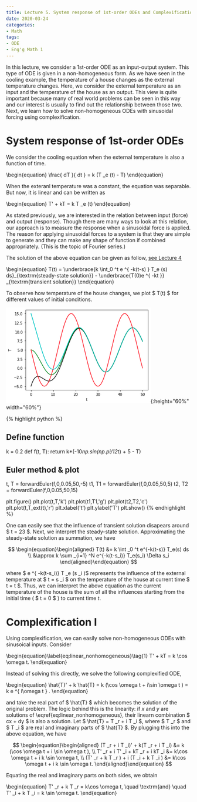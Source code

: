 ```yaml
---
title: Lecture 5. System response of 1st-order ODEs and Complexification I
date: 2020-03-24
categories: 
- Math
tags:
- ODE
- Eng'g Math 1
---
```


In this lecture, we consider a 1st-order ODE as an input-output system. This type of ODE is given in a non-homogeneous form. As we have seen in the cooling example, the temperature of a house changes as the external temperature changes.  Here, we consider the external temperature as an input and the temperature of the house as an output. This view is quite important because many of real world problems can be seen in this way and our interest is usually to find out the relationship between those two. Next, we learn how to solve non-homogeneous ODEs with sinusoidal forcing using complexification.


# System response of 1st-order ODEs 
We consider the cooling equation when the external temperature is also a function of time.

\begin{equation}
\frac{ dT }{ dt } = k (T _e (t) - T)
\end{equation}

When the exteranl temperature was a constant, the equation was separable. But now, it is linear and can be written as

\begin{equation}
T' + kT = k T _e (t)
\end{equation} 

As stated previously, we are interested in the relation between input (force) and output (response). Though there are many ways to look at this relation, our approach is to measure the response when a sinusoidal force is applied. The reason for applying sinusoidal forces to a system is that they are simple to generate and they can make any shape of function if combined appropriately. (This is the topic of Fourier series.)

The solution of the above equation can be given as follow, [see Lecture 4](https://learninglab-skku.github.io/math/2020/03/21/lecture4/)

\begin{equation}
T(t) = \underbrace{k \int_0 ^t e ^{ -k(t-s) } T_e (s) ds}_{\textrm{steady-state solution}} - \underbrace{T(0)e ^{ -kt }} _{\textrm{transient solution}}
\end{equation}

To observe how temperature of the house changes, we plot $ T(t) $ for different values of initial conditions.

![Temperature transient](/assets/images/temperature_transient.png){:height="60%" width="60%"}

{% highlight python %}
## Define function
k = 0.2
def f(t, T):
    return k*(-10*np.sin(np.pi/12*t) + 5 - T)    

## Euler method & plot
t, T = forwardEuler(f,0,0.05,50,-5)
t1, T1 = forwardEuler(f,0,0.05,50,5)
t2, T2 = forwardEuler(f,0,0.05,50,15)

plt.figure()
plt.plot(t,T,'k')
plt.plot(t1,T1,'g')
plt.plot(t2,T2,'c')
plt.plot(t,T_ext(t),'r')
plt.xlabel('t')
plt.ylabel('T')
plt.show()
{% endhighlight %}

One can easily see that the influence of transient solution disapears around $ t = 23 $. Next, we interpret the steady-state solution. Approximating the steady-state solution as summation, we have

$$
\begin{equation}\begin{aligned}
T(t) &= k \int _0 ^t e^{-k(t-s)} T_e(s) ds  \\
&\approx k \sum _{i=1} ^N e^{-k(t-s_i)} T_e(s_i) \Delta s_i 
\end{aligned}\end{equation}
$$

where $ e ^{ -k(t-s_i)} T _e (s _i )$ represents the influence of the external temperature at $ t = s _i $ on the temperature of the house at current time $ t = t $. Thus, we can interpret the above equation as the current temperature of the house is the sum of all the influences starting from the initial time ( $ t = 0 $ ) to current time $t$.

# Complexification I
Using complexification, we can easily solve non-homogeneous ODEs with sinusoical inputs. Consider

\begin{equation}\label{eq:linear_nonhomogeneous}\tag{1} 
T' + kT = k \cos \omega t.
\end{equation} 

Instead of solving this directly, we solve the following complexified ODE,

\begin{equation}
\hat{T}' + k \hat{T} = k (\cos \omega t + i\sin \omega t ) = k e ^{ i\omega t } .
\end{equation} 

and take the real part of $ \hat{T} $ which becomes the solution of the original problem. The logic behind this is the linearity: if $x$ and $y$ are solutions of \eqref{eq:linear_nonhomogeneous}, their linearn combination $ cx + dy $ is also a solution. Let $ \hat{T} = T _r + i T _i $, where $ T _r $ and $ T _i $ are real and imaginary parts of $ \hat{T} $. By plugging this into the above equation, we have

$$
\begin{equation}\begin{aligned}
(T _r + i T _i)' + k(T _r + i T _i) &= k (\cos \omega t + i \sin \omega t ), \\
T' _r + i T' _i + kT _r + i kT _i &= k\cos \omega t + i k \sin \omega t, \\
(T' _r + k T _r ) + i (T _i + k T _i ) &= k\cos \omega t + i k \sin \omega t.
\end{aligned}\end{equation} 
$$

Equating the real and imaginary parts on both sides, we obtain

\begin{equation}
T' _r + k T _r = k\cos \omega t, \quad \textrm{and} \quad  T' _i + k T _i = k \sin \omega t.
\end{equation} 